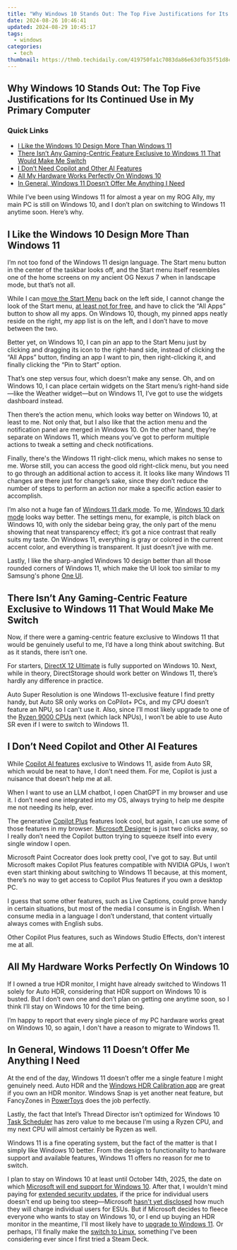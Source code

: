 ```yaml
---
title: "Why Windows 10 Stands Out: The Top Five Justifications for Its Continued Use in My Primary Computer"
date: 2024-08-26 10:46:41
updated: 2024-08-29 10:45:17
tags:
  - windows
categories:
  - tech
thumbnail: https://thmb.techidaily.com/419750fa1c7083da86e63dfb35f51d8c92486865748e3041e969fe09697c07c0.jpg
---
```


## Why Windows 10 Stands Out: The Top Five Justifications for Its Continued Use in My Primary Computer

### Quick Links

* [I Like the Windows 10 Design More Than Windows 11](https://screen-video-capture.techidaily.com/new-2024-approved-live-tv-saving-made-simple-with-free-software-tools/)
* [There Isn’t Any Gaming-Centric Feature Exclusive to Windows 11 That Would Make Me Switch](https://android-frp.techidaily.com/in-2024-top-5-motorola-moto-g84-5g-bypass-frp-tools-for-pc-that-actually-work-by-drfone-android/)
* [I Don’t Need Copilot and Other AI Features](https://screen-activity-recording.techidaily.com/logging-live-video-conversations/)
* [All My Hardware Works Perfectly On Windows 10](https://vimeo-videos.techidaily.com/new-seamless-online-media-dissemination-on-vimeo-for-2024/)
* [In General, Windows 11 Doesn’t Offer Me Anything I Need](https://youtube-help.techidaily.com/in-2024-flavorful-follows-top-food-vloggers-to-track/)

 While I’ve been using Windows 11 for almost a year on my ROG Ally, my main PC is still on Windows 10, and I don’t plan on switching to Windows 11 anytime soon. Here’s why.

##  I Like the Windows 10 Design More Than Windows 11

 I’m not too fond of the Windows 11 design language. The Start menu button in the center of the taskbar looks off, and the Start menu itself resembles one of the home screens on my ancient OG Nexus 7 when in landscape mode, but that’s not all.

 While I can [move the Start Menu](https://youtube-zero.techidaily.com/ssential-guide-to-free-attractive-youtube-intros/) back on the left side, I cannot change the look of the Start menu, [at least not for free](https://article-helps.techidaily.com/new-expert-audio-enhancement-toolkit-for-2024/), and have to click the “All Apps” button to show all my apps. On Windows 10, though, my pinned apps neatly reside on the right, my app list is on the left, and I don’t have to move between the two.

 Better yet, on Windows 10, I can pin an app to the Start Menu just by clicking and dragging its icon to the right-hand side, instead of clicking the “All Apps” button, finding an app I want to pin, then right-clicking it, and finally clicking the “Pin to Start” option.

 That’s one step versus four, which doesn’t make any sense. Oh, and on Windows 10, I can place certain widgets on the Start menu’s right-hand side—like the Weather widget—but on Windows 11, I’ve got to use the widgets dashboard instead.

 Then there’s the action menu, which looks way better on Windows 10, at least to me. Not only that, but I also like that the action menu and the notification panel are merged in Windows 10\. On the other hand, they’re separate on Windows 11, which means you’ve got to perform multiple actions to tweak a setting and check notifications.

 Finally, there's the Windows 11 right-click menu, which makes no sense to me. Worse still, you can access the good old right-click menu, but you need to go through an additional action to access it. It looks like many Windows 11 changes are there just for change’s sake, since they don’t reduce the number of steps to perform an action nor make a specific action easier to accomplish.

 I’m also not a huge fan of [Windows 11 dark mode](https://smart-video-creator.techidaily.com/new-from-beginner-to-pro-6-adobe-premiere-tips-to-transform-your-video-editing/). To me, [Windows 10 dark mode](https://article-knowledge.techidaily.com/breaking-down-the-science-behind-green-screen-filmmaking-for-starters-for-2024/) looks way better. The settings menu, for example, is pitch black on Windows 10, with only the sidebar being gray, the only part of the menu showing that neat transparency effect; it’s got a nice contrast that really suits my taste. On Windows 11, everything is gray or colored in the current accent color, and everything is transparent. It just doesn’t jive with me.

 Lastly, I like the sharp-angled Windows 10 design better than all those rounded corners of Windows 11, which make the UI look too similar to my Samsung's phone [One UI](https://unlock-android.techidaily.com/in-2024-universal-unlock-pattern-for-infinix-hot-40-pro-by-drfone-android/).

##  There Isn’t Any Gaming-Centric Feature Exclusive to Windows 11 That Would Make Me Switch

 Now, if there were a gaming-centric feature exclusive to Windows 11 that would be genuinely useful to me, I’d have a long think about switching. But as it stands, there isn’t one.

 For starters, [DirectX 12 Ultimate](https://buynow-reviews.techidaily.com/redefining-portability-and-productivity-with-the-ultra-light-lg-gram-17-review/) is fully supported on Windows 10\. Next, while in theory, DirectStorage should work better on Windows 11, there’s hardly any difference in practice.

 Auto Super Resolution is one Windows 11-exclusive feature I find pretty handy, but Auto SR only works on CoPilot+ PCs, and my CPU doesn’t feature an NPU, so I can't use it. Also, since I’ll most likely upgrade to one of the [Ryzen 9000 CPUs](https://techidaily.com/the-way-to-recover-deleted-pictures-on-infinix-smart-8-without-backup-by-fonelab-android-recover-pictures/) next (which lack NPUs), I won’t be able to use Auto SR even if I were to switch to Windows 11.

##  I Don’t Need Copilot and Other AI Features

 While [Copilot AI features](https://screen-mirror.techidaily.com/how-to-mirror-your-vivo-y77t-screen-to-pc-with-chromecast-drfone-by-drfone-android/) exclusive to Windows 11, aside from Auto SR, which would be neat to have, I don’t need them. For me, Copilot is just a nuisance that doesn’t help me at all.

 When I want to use an LLM chatbot, I open ChatGPT in my browser and use it. I don’t need one integrated into my OS, always trying to help me despite me not needing its help, ever.

 The generative [Copilot Plus](https://change-location.techidaily.com/how-to-stop-my-spouse-from-spying-on-my-motorola-moto-g24-drfone-by-drfone-virtual-android/) features look cool, but again, I can use some of those features in my browser. [Microsoft Designer](https://windows11.techidaily.com/mitigating-critical-programming-issues-in-roblox/) is just two clicks away, so I really don’t need the Copilot button trying to squeeze itself into every single window I open.

 Microsoft Paint Cocreator does look pretty cool, I've got to say. But until Microsoft makes Copilot Plus features compatible with NVIDIA GPUs, I won’t even start thinking about switching to Windows 11 because, at this moment, there’s no way to get access to Copilot Plus features if you own a desktop PC.

 I guess that some other features, such as Live Captions, could prove handy in certain situations, but most of the media I consume is in English. When I consume media in a language I don’t understand, that content virtually always comes with English subs.

 Other Copilot Plus features, such as Windows Studio Effects, don't interest me at all.

##  All My Hardware Works Perfectly On Windows 10

 If I owned a true HDR monitor, I might have already switched to Windows 11 solely for Auto HDR, considering that HDR support on Windows 10 is busted. But I don’t own one and don’t plan on getting one anytime soon, so I think I’ll stay on Windows 10 for the time being.

 I’m happy to report that every single piece of my PC hardware works great on Windows 10, so again, I don't have a reason to migrate to Windows 11.

##  In General, Windows 11 Doesn’t Offer Me Anything I Need

 At the end of the day, Windows 11 doesn’t offer me a single feature I might genuinely need. Auto HDR and the [Windows HDR Calibration app](https://youtube-zero.techidaily.com/24-direct-entry-into-your-channel-simplifying-the-follow-button-creation/) are great if you own an HDR monitor. Windows Snap is yet another neat feature, but FancyZones in [PowerToys](https://facebook-video-footage.techidaily.com/updated-2024-approved-auto-play-youtube-iphoneandroid-no-notification/) does the job perfectly.

 Lastly, the fact that Intel’s Thread Director isn’t optimized for Windows 10 [Task Scheduler](https://tiktok-video-recordings.techidaily.com/updated-audio-allies-the-new-tiktok-trend/) has zero value to me because I’m using a Ryzen CPU, and my next CPU will almost certainly be Ryzen as well.

 Windows 11 is a fine operating system, but the fact of the matter is that I simply like Windows 10 better. From the design to functionality to hardware support and available features, Windows 11 offers no reason for me to switch.

 I plan to stay on Windows 10 at least until October 14th, 2025, the date on which [Microsoft will end support for Windows 10](https://remote-screen-capture.techidaily.com/new-in-2024-screenflow-unleashed-the-ultimate-macos-experience/). After that, I wouldn't mind paying for [extended security updates](https://win11.techidaily.com/unveiling-windows-11-login-secrets-fixing-blank-pages/), if the price for individual users doesn't end up being too steep—Microsoft [hasn't yet disclosed](https://blog-min.techidaily.com/how-to-recover-deleted-photos-on-infinix-smart-8-hd-by-stellar-photo-recovery-android-mobile-photo-recover/) how much they will charge individual users for ESUs. But if Microsoft decides to fleece everyone who wants to stay on Windows 10, or I end up buying an HDR monitor in the meantime, I'll most likely have to [upgrade to Windows 11](https://easy-unlock-android.techidaily.com/everything-you-need-to-know-about-lock-screen-settings-on-your-realme-12-5g-by-drfone-android/). Or perhaps, I'll finally make the [switch to Linux](https://facebook-video-recording.techidaily.com/real-time-storytelling-on-the-rise-navigating-and-thriving-in-a-social-media-world-for-2024/), something I've been considering ever since I first tried a Steam Deck.

<ins class="adsbygoogle"
     style="display:block"
     data-ad-format="autorelaxed"
     data-ad-client="ca-pub-7571918770474297"
     data-ad-slot="1223367746"></ins>



<ins class="adsbygoogle"
     style="display:block"
     data-ad-client="ca-pub-7571918770474297"
     data-ad-slot="8358498916"
     data-ad-format="auto"
     data-full-width-responsive="true"></ins>
